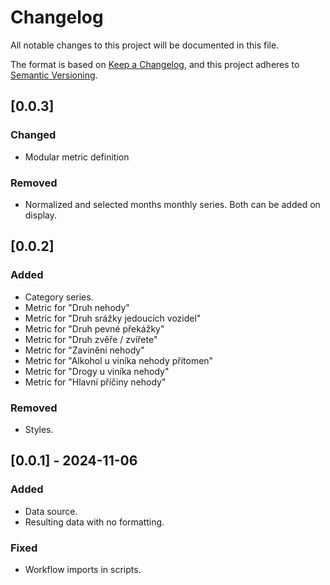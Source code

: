 # Changelog

All notable changes to this project will be documented in this file.

The format is based on [Keep a Changelog](https://keepachangelog.com/en/1.1.0/),
and this project adheres to [Semantic Versioning](https://semver.org/spec/v2.0.0.html).

## [0.0.3]

### Changed
- Modular metric definition 

### Removed
- Normalized and selected months monthly series. Both can be added on display. 

## [0.0.2]

### Added
- Category series.
- Metric for "Druh nehody"
- Metric for "Druh srážky jedoucích vozidel"
- Metric for "Druh pevné překážky"
- Metric for "Druh zvěře / zvířete"
- Metric for "Zavinění nehody"
- Metric for "Alkohol u viníka nehody přítomen"
- Metric for "Drogy u viníka nehody"
- Metric for "Hlavní příčiny nehody"

### Removed
- Styles.

## [0.0.1] - 2024-11-06

### Added

- Data source.
- Resulting data with no formatting.

### Fixed

- Workflow imports in scripts.
